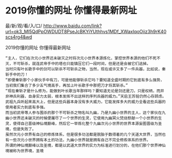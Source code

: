 # 2019你懂的网址 你懂得最新网址

最/新/观/看/入/口/ http://www.baidu.com/link?url=ok3_Ml5QdPpOWDUDT8PseJcBKYiYUthhvs1MDf_XWaxIqoOiiz3h9rK40scs4rg4&wd

2019你懂的网址 你懂得最新网址

    “主人，它们在次元小世界还未破灭之时将次元小世界本源炼化，掌控世界本源的他们不死不灭，不可斩杀，就连武帝手中的塔也只能镇压它们一段时间，但是还是会被它们逃掉。
    当时只有叶长歌手中的剑可以斩杀不可斩杀之物，当然，现在或许又多了一件兵器，比如说，秦斩手中的刀！
    “即便秦斩那个小家伙手中有刀，可是他能够斩杀它吗？要知道全盛时期的它到底有多么强势，当初我们集合了多少五气境高手，再加上叶长歌手中那把刀才将其斩杀。”
    “现在秦斩才是什么修为，能做到叶长歌当年那样吗？要知道无论是剑还是刀，只是权柄，而并非神兵利器，自身实力太弱，根本发挥不出这样的序列兵器的威力。”天启王苏铭仍然心存顾虑。
    武祖九兵听起来高大上，但是这些兵器本身没有多大威力，它能发挥多大的威力全看这些兵器的使用者实力到底有多强。
    而当初武帝等人参与围杀的那个不可斩杀之物名叫九幽，乃是九幽小世界的主人，这个家伙在九幽小世界还未破灭的时候便屠尽了一个世界的生灵，它使用九幽冥火焚烧祭献一个小世界的生灵，使得自己晋级神仙境巅峰，然后它一举炼化整个九幽次元小世界的世界本源妄图晋级为圣境，但是失败了。
    虽然次元小世界有自己的修炼体系，但是很多功法都是脱胎于数得着的几个天道大世界，当然也有一些次元小世界拥有本土的功法，九幽小世界就是拥有自己不完全修炼体系的世界。
    所谓的神仙境巅峰以及圣境，都是以武道大世界的实力为标准进行划分的，在他们那个世界神仙境被称为世界境，圣境
